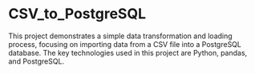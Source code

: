 # CSV_to_PostgreSQL
This project demonstrates a simple data transformation and loading process, focusing on importing data from a CSV file into a PostgreSQL database. The key technologies used in this project are Python, pandas, and PostgreSQL.

